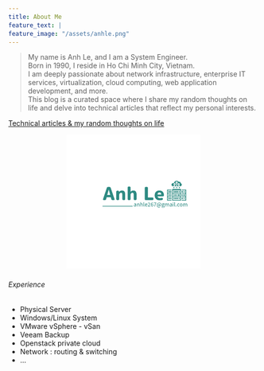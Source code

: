 ```yaml
---
title: About Me
feature_text: |
feature_image: "/assets/anhle.png"
---
```


> My name is Anh Le, and I am a System Engineer.
> <br>
> Born in 1990, I reside in Ho Chi Minh City, Vietnam.
> <br>
> I am deeply passionate about network infrastructure, enterprise IT services, virtualization, cloud computing, web application development, and more.
> <br>
> This blog is a curated space where I share my random thoughts on life and delve into technical articles that reflect my personal interests.

[Technical articles & my random thoughts on life](/blog/)

<p style="text-align: center">
<img src="/assets/logos/anhle-logo.png" alt="drawing" style="width:270px;"/>
</p>

###### Experience

- Physical Server
- Windows/Linux System
- VMware vSphere - vSan
- Veeam Backup
- Openstack private cloud 
- Network : routing & switching
- ...


